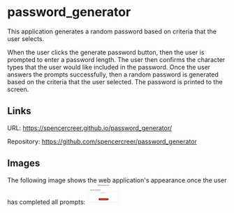 # password_generator
This application generates a random password based on criteria that the user selects.

When the user clicks the generate password button, then the user is prompted to enter a password length. The user then confirms the character types that the user would like included in the password. Once the user answers the prompts successfully, then a random password is generated based on the criteria that the user selected. The password is printed to the screen.

## Links

URL: https://spencercreer.github.io/password_generator/

Repository: https://github.com/spencercreer/password_generator

## Images

The following image shows the web application's appearance once the user has completed all prompts: 
<img src="Assets\password_generator_complete.PNG" alt="Password generator completed" width= 15% height= 15%> 